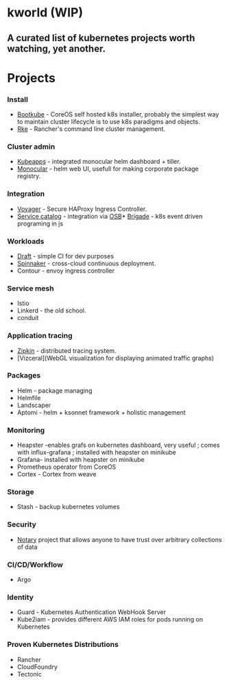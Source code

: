 # kworld (WIP)
A curated list of kubernetes projects worth watching, yet another.
-----------------------------------------------------------------------

Projects
=======================================================================

### Install

* [Bootkube](https://github.com/kubernetes-incubator/bootkube) - CoreOS self hosted k8s installer, probably the simplest way to maintain cluster lifecycle is to use k8s paradigms and objects.  
* [Rke](https://github.com/rancher/rke) - Rancher's command line cluster management.

### Cluster admin
* [Kubeapps](https://github.com/kubeapps/kubeapps) - integrated monocular helm dashboard + tiller.
* [Monocular](https://github.com/kubernetes-helm/monocular) - helm web UI, usefull for making corporate package registry.

### Integration
* [Voyager](https://github.com/appscode/voyager) - Secure HAProxy Ingress Controller.
* [Service catalog](https://github.com/kubernetes-incubator/service-catalog) - integration via [OSB](https://www.openservicebrokerapi.org)* [Brigade](https://github.com/Azure/brigade) - k8s event driven programing in js

### Workloads
* [Draft](https://github.com/Azure/draft) - simple CI for dev purposes
* [Spinnaker](https://github.com/spinnaker/spinnaker) - cross-cloud continuous deployment.
* Contour - envoy ingress controller

### Service mesh
* Istio
* Linkerd - the old school.
* conduit

### Application tracing
* [Zipkin](https://zipkin.io) - distributed tracing system. 
* [Vizceral](WebGL visualization for displaying animated traffic graphs)

### Packages
*  Helm - package managing
*  Helmfile
*  Landscaper
*  Aptomi - helm + ksonnet framework + holistic management

### Monitoring
*  Heapster -enables grafs on kubernetes dashboard, very useful ; comes with influx-grafana ;  installed with heapster on minikube
*  Grafana- installed with heapster on minikube
*  Prometheus operator  from CoreOS
*  Cortex - Cortex from weave 

### Storage

*  Stash - backup kubernetes volumes

### Security
*  [Notary](https://github.com/theupdateframework/notary) project that allows anyone to have trust over arbitrary collections of data

### CI/CD/Workflow
*  Argo

### Identity

*  Guard - Kubernetes Authentication WebHook Server
*  Kube2iam - provides different AWS IAM roles for pods running on Kubernetes

### Proven Kubernetes Distributions
*  Rancher
*  CloudFoundry 
*  Tectonic 
